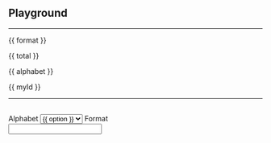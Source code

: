 ## Playground

---

<script type="module">

    import { createApp } from 'https://unpkg.com/petite-vue?module'
    import { useId } from  'https://unpkg.com/@sil/id@0.0.4/dist/index.js'

    createApp({

        format: 'XXXX-XXXX-XXXX-XXXX',
        total: null,
        alphabet: null,
        alphabetOptions: [null,'a-z', 'A-Z', 'a-Z','0-9', 'a-z0-9', 'a-Z0-9', 'a-Z0-9'],

        get myId() {
            return "";
            // const myId = useId();
            // return id();
        }

    }).mount()

</script>

<!-- v-scope value can be omitted -->
<div v-scope>
    <p>{{ format }}</p>
    <p>{{ total }}</p>
    <p>{{ alphabet }}</p>
    <p>{{ myId }}</p>
    <hr/>
    <br/>
    <label>Alphabet</label>
    <select v-model="alphabet">
        <option v-for="option,idx in alphabetOptions" :value="option" :key="idx">{{ option }}</option>
    </select>
    <label>Format</label>
    <br/>
    <input type="text" v-model="format" />
</div>
